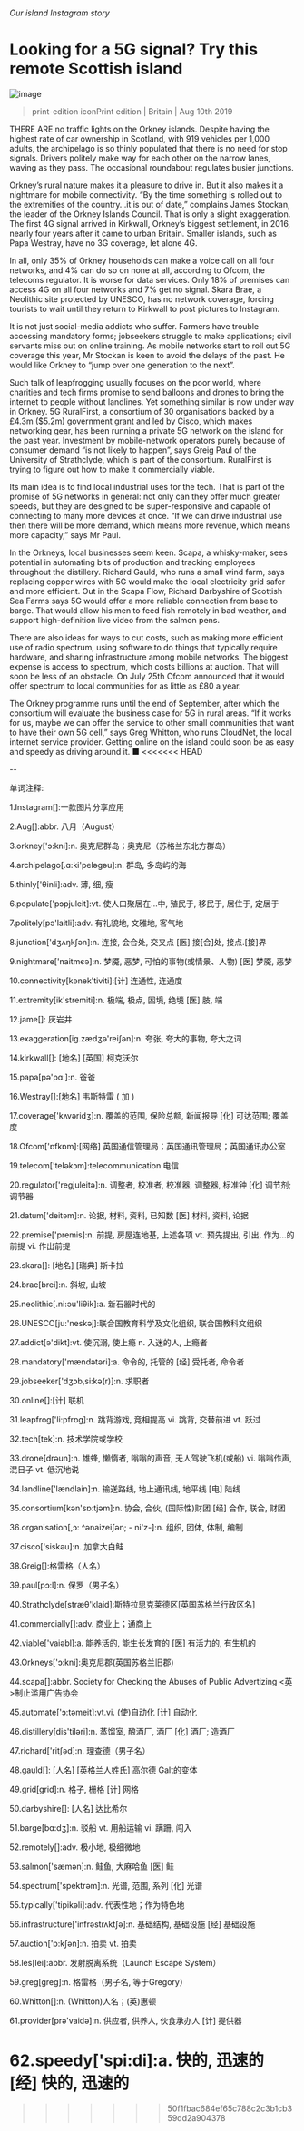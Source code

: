 ###### Our island Instagram story
# Looking for a 5G signal? Try this remote Scottish island 
![image](images/20190810_BRP001_0.jpg) 
> print-edition iconPrint edition | Britain | Aug 10th 2019 
THERE ARE no traffic lights on the Orkney islands. Despite having the highest rate of car ownership in Scotland, with 919 vehicles per 1,000 adults, the archipelago is so thinly populated that there is no need for stop signals. Drivers politely make way for each other on the narrow lanes, waving as they pass. The occasional roundabout regulates busier junctions. 
Orkney’s rural nature makes it a pleasure to drive in. But it also makes it a nightmare for mobile connectivity. “By the time something is rolled out to the extremities of the country…it is out of date,” complains James Stockan, the leader of the Orkney Islands Council. That is only a slight exaggeration. The first 4G signal arrived in Kirkwall, Orkney’s biggest settlement, in 2016, nearly four years after it came to urban Britain. Smaller islands, such as Papa Westray, have no 3G coverage, let alone 4G. 
In all, only 35% of Orkney households can make a voice call on all four networks, and 4% can do so on none at all, according to Ofcom, the telecoms regulator. It is worse for data services. Only 18% of premises can access 4G on all four networks and 7% get no signal. Skara Brae, a Neolithic site protected by UNESCO, has no network coverage, forcing tourists to wait until they return to Kirkwall to post pictures to Instagram. 
It is not just social-media addicts who suffer. Farmers have trouble accessing mandatory forms; jobseekers struggle to make applications; civil servants miss out on online training. As mobile networks start to roll out 5G coverage this year, Mr Stockan is keen to avoid the delays of the past. He would like Orkney to “jump over one generation to the next”. 
Such talk of leapfrogging usually focuses on the poor world, where charities and tech firms promise to send balloons and drones to bring the internet to people without landlines. Yet something similar is now under way in Orkney. 5G RuralFirst, a consortium of 30 organisations backed by a £4.3m ($5.2m) government grant and led by Cisco, which makes networking gear, has been running a private 5G network on the island for the past year. Investment by mobile-network operators purely because of consumer demand “is not likely to happen”, says Greig Paul of the University of Strathclyde, which is part of the consortium. RuralFirst is trying to figure out how to make it commercially viable. 
Its main idea is to find local industrial uses for the tech. That is part of the promise of 5G networks in general: not only can they offer much greater speeds, but they are designed to be super-responsive and capable of connecting to many more devices at once. “If we can drive industrial use then there will be more demand, which means more revenue, which means more capacity,” says Mr Paul. 
In the Orkneys, local businesses seem keen. Scapa, a whisky-maker, sees potential in automating bits of production and tracking employees throughout the distillery. Richard Gauld, who runs a small wind farm, says replacing copper wires with 5G would make the local electricity grid safer and more efficient. Out in the Scapa Flow, Richard Darbyshire of Scottish Sea Farms says 5G would offer a more reliable connection from base to barge. That would allow his men to feed fish remotely in bad weather, and support high-definition live video from the salmon pens. 
There are also ideas for ways to cut costs, such as making more efficient use of radio spectrum, using software to do things that typically require hardware, and sharing infrastructure among mobile networks. The biggest expense is access to spectrum, which costs billions at auction. That will soon be less of an obstacle. On July 25th Ofcom announced that it would offer spectrum to local communities for as little as £80 a year. 
The Orkney programme runs until the end of September, after which the consortium will evaluate the business case for 5G in rural areas. “If it works for us, maybe we can offer the service to other small communities that want to have their own 5G cell,” says Greg Whitton, who runs CloudNet, the local internet service provider. Getting online on the island could soon be as easy and speedy as driving around it. ■ 
<<<<<<< HEAD
-- 
 单词注释:
1.Instagram[]:一款图片分享应用 
2.Aug[]:abbr. 八月（August） 
3.orkney['ɔ:kni]:n. 奥克尼群岛；奥克尼（苏格兰东北方群岛） 
4.archipelago[.ɑ:ki'pelәgәu]:n. 群岛, 多岛屿的海 
5.thinly['θinli]:adv. 薄, 细, 瘦 
6.populate['pɔpjuleit]:vt. 使人口聚居在...中, 殖民于, 移民于, 居住于, 定居于 
7.politely[pә'laitli]:adv. 有礼貌地, 文雅地, 客气地 
8.junction['dʒʌŋkʃәn]:n. 连接, 会合处, 交叉点 [医] 接[合]处, 接点.[接]界 
9.nightmare['naitmєә]:n. 梦魇, 恶梦, 可怕的事物(或情景、人物) [医] 梦魇, 恶梦 
10.connectivity[kәnek'tiviti]:[计] 连通性, 连通度 
11.extremity[ik'stremiti]:n. 极端, 极点, 困境, 绝境 [医] 肢, 端 
12.jame[]: 灰岩井 
13.exaggeration[ig.zædʒә'reiʃәn]:n. 夸张, 夸大的事物, 夸大之词 
14.kirkwall[]: [地名] [英国] 柯克沃尔 
15.papa[pә'pɑ:]:n. 爸爸 
16.Westray[]:[地名] 韦斯特雷 ( 加 ) 
17.coverage['kʌvәridʒ]:n. 覆盖的范围, 保险总额, 新闻报导 [化] 可达范围; 覆盖度 
18.Ofcom['ɒfkɒm]:[网络] 英国通信管理局；英国通讯管理局；英国通讯办公室 
19.telecom['telәkɔm]:telecommunication 电信 
20.regulator['regjuleitә]:n. 调整者, 校准者, 校准器, 调整器, 标准钟 [化] 调节剂; 调节器 
21.datum['deitәm]:n. 论据, 材料, 资料, 已知数 [医] 材料, 资料, 论据 
22.premise['premis]:n. 前提, 房屋连地基, 上述各项 vt. 预先提出, 引出, 作为...的前提 vi. 作出前提 
23.skara[]: [地名] [瑞典] 斯卡拉 
24.brae[brei]:n. 斜坡, 山坡 
25.neolithic[.ni:әu'liθik]:a. 新石器时代的 
26.UNESCO[ju:'neskәj]:联合国教育科学及文化组织, 联合国教科文组织 
27.addict[ә'dikt]:vt. 使沉溺, 使上瘾 n. 入迷的人, 上瘾者 
28.mandatory['mændәtәri]:a. 命令的, 托管的 [经] 受托者, 命令者 
29.jobseeker['dʒɔb,si:kә(r)]:n. 求职者 
30.online[]:[计] 联机 
31.leapfrog['li:pfrɒg]:n. 跳背游戏, 竞相提高 vi. 跳背, 交替前进 vt. 跃过 
32.tech[tek]:n. 技术学院或学校 
33.drone[drәun]:n. 雄蜂, 懒惰者, 嗡嗡的声音, 无人驾驶飞机(或船) vi. 嗡嗡作声, 混日子 vt. 低沉地说 
34.landline['lændlain]:n. 输送路线, 地上通讯线, 地平线 [电] 陆线 
35.consortium[kәn'sɒ:tjәm]:n. 协会, 合伙, (国际性)财团 [经] 合作, 联合, 财团 
36.organisation[,ɔ: ^әnaizeiʃən; - ni'z-]:n. 组织, 团体, 体制, 编制 
37.cisco['siskәu]:n. 加拿大白鲑 
38.Greig[]:格雷格（人名） 
39.paul[pɔ:l]:n. 保罗（男子名） 
40.Strathclyde[stræθ'klaid]:斯特拉思克莱德区[英国苏格兰行政区名] 
41.commercially[]:adv. 商业上；通商上 
42.viable['vaiәbl]:a. 能养活的, 能生长发育的 [医] 有活力的, 有生机的 
43.Orkneys['ɔ:kni]:奥克尼郡(英国苏格兰旧郡) 
44.scapa[]:abbr. Society for Checking the Abuses of Public Advertizing <英>制止滥用广告协会 
45.automate['ɔ:tәmeit]:vt.vi. (使)自动化 [计] 自动化 
46.distillery[dis'tilәri]:n. 蒸馏室, 酿酒厂, 酒厂 [化] 酒厂; 造酒厂 
47.richard['ritʃәd]:n. 理查德（男子名） 
48.gauld[]: [人名] [英格兰人姓氏] 高尔德 Galt的变体 
49.grid[grid]:n. 格子, 栅格 [计] 网格 
50.darbyshire[]: [人名] 达比希尔 
51.barge[bɑ:dʒ]:n. 驳船 vt. 用船运输 vi. 蹒跚, 闯入 
52.remotely[]:adv. 极小地, 极细微地 
53.salmon['sæmәn]:n. 鲑鱼, 大麻哈鱼 [医] 鲑 
54.spectrum['spektrәm]:n. 光谱, 范围, 系列 [化] 光谱 
55.typically['tipikәli]:adv. 代表性地；作为特色地 
56.infrastructure['infrәstrʌktʃә]:n. 基础结构, 基础设施 [经] 基础设施 
57.auction['ɒ:kʃәn]:n. 拍卖 vt. 拍卖 
58.les[lei]:abbr. 发射脱离系统（Launch Escape System） 
59.greg[greg]:n. 格雷格（男子名, 等于Gregory） 
60.Whitton[]:n. (Whitton)人名；(英)惠顿 
61.provider[prә'vaidә]:n. 供应者, 供养人, 伙食承办人 [计] 提供器 
62.speedy['spi:di]:a. 快的, 迅速的 [经] 快的, 迅速的 
=======
>>>>>>> 50f1fbac684ef65c788c2c3b1cb359dd2a904378
